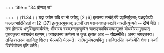 +++
title = "34 द्रोणञ् च"

+++
।।11.34।। यद्वा जयेम यदि वा नो जयेयुः \[2।6\] इत्यस्य सन्देहेऽपि
प्रवृत्तिर्युक्ता; पक्षद्वयेऽपि फललाभादितिहतो वा \[2।37\]
इत्युत्तरमुक्तम्; इदानीं तव पराजयशङ्काऽपि नास्तीत्युच्यते -- **द्रोणं
चे**ति। तत्र द्रोणस्य धनुर्विद्याचार्यत्वेन; भीष्मस्य
स्वच्छन्दमृत्युत्वेन चाशङ्काविषयत्वाद्युक्तं योधवीरसमुदायात् पृथक्कृत्य
स्वशब्देन ग्रहणम्। जयद्रथस्य कर्णस्य च कुतः इत्यत आह -- **योऽस्येति**।
अस्य जयद्रथस्य। तच्छिरस्तस्य पातयितुः शिरः। भेत्स्यति भेत्स्यते।
तत्पितुर्जयद्रथपितुः। शक्तिरस्ति कर्णस्येति शेषः। कर्णो विशेषेणोक्त इति
वर्तते।
